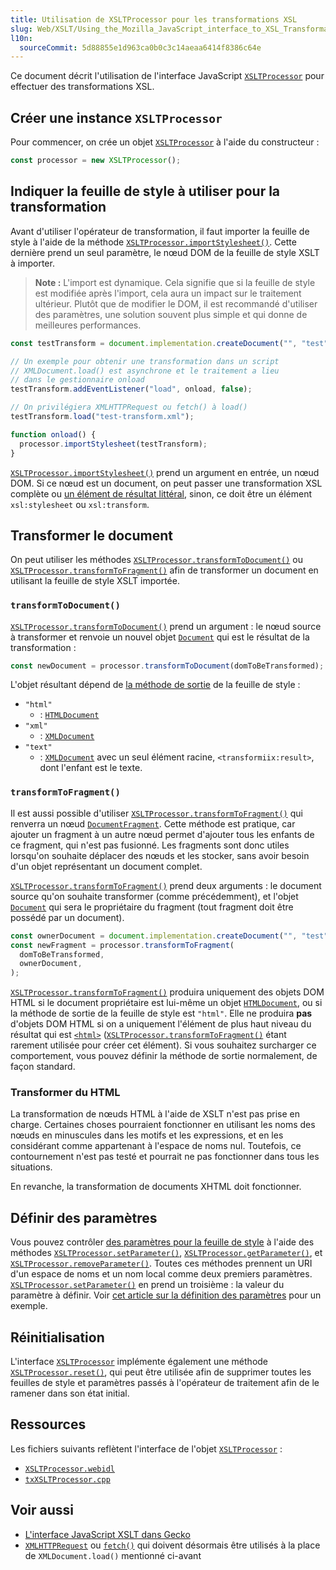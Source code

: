 ```yaml
---
title: Utilisation de XSLTProcessor pour les transformations XSL
slug: Web/XSLT/Using_the_Mozilla_JavaScript_interface_to_XSL_Transformations
l10n:
  sourceCommit: 5d88855e1d963ca0b0c3c14aeaa6414f8386c64e
---
```


Ce document décrit l'utilisation de l'interface JavaScript [`XSLTProcessor`](/fr/docs/Web/API/XSLTProcessor) pour effectuer des transformations XSL.

## Créer une instance `XSLTProcessor`

Pour commencer, on crée un objet [`XSLTProcessor`](/fr/docs/Web/API/XSLTProcessor) à l'aide du constructeur&nbsp;:

```js
const processor = new XSLTProcessor();
```

## Indiquer la feuille de style à utiliser pour la transformation

Avant d'utiliser l'opérateur de transformation, il faut importer la feuille de style à l'aide de la méthode [`XSLTProcessor.importStylesheet()`](/fr/docs/Web/API/XSLTProcessor/importStylesheet). Cette dernière prend un seul paramètre, le nœud DOM de la feuille de style XSLT à importer.

> **Note :** L'import est dynamique. Cela signifie que si la feuille de style est modifiée après l'import, cela aura un impact sur le traitement ultérieur. Plutôt que de modifier le DOM, il est recommandé d'utiliser des paramètres, une solution souvent plus simple et qui donne de meilleures performances.

```js
const testTransform = document.implementation.createDocument("", "test", null);

// Un exemple pour obtenir une transformation dans un script
// XMLDocument.load() est asynchrone et le traitement a lieu
// dans le gestionnaire onload
testTransform.addEventListener("load", onload, false);

// On privilégiera XMLHTTPRequest ou fetch() à load()
testTransform.load("test-transform.xml");

function onload() {
  processor.importStylesheet(testTransform);
}
```

[`XSLTProcessor.importStylesheet()`](/fr/docs/Web/API/XSLTProcessor/importStylesheet) prend un argument en entrée, un nœud DOM. Si ce nœud est un document, on peut passer une transformation XSL complète ou [un élément de résultat littéral](https://www.w3.org/TR/2021/REC-xslt20-20210330/#literal-result-element), sinon, ce doit être un élément `xsl:stylesheet` ou `xsl:transform`.

## Transformer le document

On peut utiliser les méthodes [`XSLTProcessor.transformToDocument()`](/fr/docs/Web/API/XSLTProcessor/transformToDocument) ou [`XSLTProcessor.transformToFragment()`](/fr/docs/Web/API/XSLTProcessor/transformToFragment) afin de transformer un document en utilisant la feuille de style XSLT importée.

### `transformToDocument()`

[`XSLTProcessor.transformToDocument()`](/fr/docs/Web/API/XSLTProcessor/transformToDocument) prend un argument&nbsp;: le nœud source à transformer et renvoie un nouvel objet [`Document`](/fr/docs/Web/API/Document) qui est le résultat de la transformation&nbsp;:

```js
const newDocument = processor.transformToDocument(domToBeTransformed);
```

L'objet résultant dépend de [la méthode de sortie](https://www.w3.org/TR/2021/REC-xslt20-20210330/#element-output) de la feuille de style&nbsp;:

- `"html"`
  - : [`HTMLDocument`](/fr/docs/Web/API/HTMLDocument)
- `"xml"`
  - : [`XMLDocument`](/fr/docs/Web/API/XMLDocument)
- `"text"`
  - : [`XMLDocument`](/fr/docs/Web/API/XMLDocument) avec un seul élément racine, `<transformiix:result>`, dont l'enfant est le texte.

### `transformToFragment()`

Il est aussi possible d'utiliser [`XSLTProcessor.transformToFragment()`](/fr/docs/Web/API/XSLTProcessor/transformToFragment) qui renverra un nœud [`DocumentFragment`](/fr/docs/Web/API/DocumentFragment). Cette méthode est pratique, car ajouter un fragment à un autre nœud permet d'ajouter tous les enfants de ce fragment, qui n'est pas fusionné. Les fragments sont donc utiles lorsqu'on souhaite déplacer des nœuds et les stocker, sans avoir besoin d'un objet représentant un document complet.

[`XSLTProcessor.transformToFragment()`](/fr/docs/Web/API/XSLTProcessor/transformToFragment) prend deux arguments&nbsp;: le document source qu'on souhaite transformer (comme précédemment), et l'objet [`Document`](/fr/docs/Web/API/Document) qui sera le propriétaire du fragment (tout fragment doit être possédé par un document).

```js
const ownerDocument = document.implementation.createDocument("", "test", null);
const newFragment = processor.transformToFragment(
  domToBeTransformed,
  ownerDocument,
);
```

[`XSLTProcessor.transformToFragment()`](/fr/docs/Web/API/XSLTProcessor/transformToFragment) produira uniquement des objets DOM HTML si le document propriétaire est lui-même un objet [`HTMLDocument`](/fr/docs/Web/API/HTMLDocument), ou si la méthode de sortie de la feuille de style est `"html"`. Elle ne produira **pas** d'objets DOM HTML si on a uniquement l'élément de plus haut niveau du résultat qui est [`<html>`](/fr/docs/Web/HTML/Element/html) ([`XSLTProcessor.transformToFragment()`](/fr/docs/Web/API/XSLTProcessor/transformToFragment) étant rarement utilisée pour créer cet élément). Si vous souhaitez surcharger ce comportement, vous pouvez définir la méthode de sortie normalement, de façon standard.

### Transformer du HTML

La transformation de nœuds HTML à l'aide de XSLT n'est pas prise en charge. Certaines choses pourraient fonctionner en utilisant les noms des nœuds en minuscules dans les motifs et les expressions, et en les considérant comme appartenant à l'espace de noms nul. Toutefois, ce contournement n'est pas testé et pourrait ne pas fonctionner dans tous les situations.

En revanche, la transformation de documents XHTML doit fonctionner.

## Définir des paramètres

Vous pouvez contrôler [des paramètres pour la feuille de style](https://www.w3.org/TR/1999/REC-xslt-19991116/#variables) à l'aide des méthodes [`XSLTProcessor.setParameter()`](/fr/docs/Web/API/XSLTProcessor/setParameter), [`XSLTProcessor.getParameter()`](/fr/docs/Web/API/XSLTProcessor/getParameter), et [`XSLTProcessor.removeParameter()`](/fr/docs/Web/API/XSLTProcessor/removeParameter). Toutes ces méthodes prennent un URI d'un espace de noms et un nom local comme deux premiers paramètres. [`XSLTProcessor.setParameter()`](/fr/docs/Web/API/XSLTProcessor/setParameter) en prend un troisième&nbsp;: la valeur du paramètre à définir. Voir [cet article sur la définition des paramètres](/fr/docs/Web/XSLT/XSLT_JS_interface_in_Gecko/Setting_Parameters) pour un exemple.

## Réinitialisation

L'interface [`XSLTProcessor`](/fr/docs/Web/API/XSLTProcessor) implémente également une méthode [`XSLTProcessor.reset()`](/fr/docs/Web/API/XSLTProcessor/reset), qui peut être utilisée afin de supprimer toutes les feuilles de style et paramètres passés à l'opérateur de traitement afin de le ramener dans son état initial.

## Ressources

Les fichiers suivants reflètent l'interface de l'objet [`XSLTProcessor`](/fr/docs/Web/API/XSLTProcessor)&nbsp;:

- [`XSLTProcessor.webidl`](https://dxr.mozilla.org/mozilla-central/source/dom/webidl/XSLTProcessor.webidl)
- [`txXSLTProcessor.cpp`](https://dxr.mozilla.org/mozilla-central/source/dom/xslt/xslt/txXSLTProcessor.cpp)

## Voir aussi

- [L'interface JavaScript XSLT dans Gecko](/fr/docs/Web/XSLT/XSLT_JS_interface_in_Gecko)
- [`XMLHTTPRequest`](/fr/docs/Web/API/XMLHttpRequest) ou [`fetch()`](/fr/docs/Web/API/fetch) qui doivent désormais être utilisés à la place de `XMLDocument.load()` mentionné ci-avant
